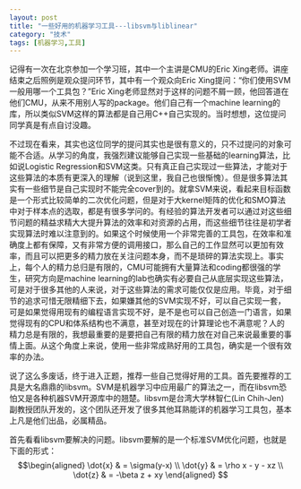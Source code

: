 ```yaml
---
layout: post
title: "一些好用的机器学习工具---libsvm与liblinear"
category: "技术"
tags: [机器学习,工具]
---
```


记得有一次在北京参加一个学习班，其中一个主讲是CMU的Eric Xing老师。讲座结束之后照例是观众提问环节，其中有一个观众向Eric Xing提问：“你们使用SVM一般用哪一个工具包？”Eric Xing老师显然对于这样的问题不屑一顾，他回答道在他们CMU，从来不用别人写的package。他们自己有一个machine learning的库，所以类似SVM这样的算法都是自己用C++自己实现的。当时想想，这位提问同学真是有点自讨没趣。
   
不过现在看来，其实也这位同学的提问其实也是很有意义的，只不过提问的对象可能不合适。从学习的角度，我强烈建议能够自己实现一些基础的learning算法，比如说Logistic Regression和SVM这类。只有真正自己实现过一些算法，才能对于这些算法的本质有更深入的理解（说到这里，我自己也很惭愧）。但是很多算法其实有一些细节是自己实现时不能完全cover到的。就拿SVM来说，看起来目标函数是一个形式比较简单的二次优化问题，但是对于大kernel矩阵的优化和SMO算法中对于样本点的选取，都是有很多学问的。有经验的算法开发者可以通过对这些细节问题的精益求精大大提升算法的效率和对资源的占用，而这些细节往往是初学者实现算法时难以注意到的。如果这个时候使用一个非常完善的工具包，在效率和准确度上都有保障，又有非常方便的调用接口，那么自己的工作显然可以更加有效率，而且可以把更多的精力放在关注问题本身，而不是琐碎的算法实现上。事实上，每个人的精力总归是有限的，CMU可能拥有大量算法和coding都很强的学生，研究方向是machine learning的lab也确实有必要自己从底层实现这些算法，可是对于很多其他的人来说，对于这些算法的需求可能仅仅是应用。毕竟，对于细节的追求可惜无限精细下去，如果嫌其他的SVM实现不好，可以自己实现一套，可是如果觉得用现有的编程语言实现不好，是不是也可以自己创造一门语言，如果觉得现有的CPU和体系结构也不满意，甚至对现在的计算理论也不满意呢？人的精力总是有限的，我想最重要的是要把自己有限的精力放在对自己来说最重要的事情上面。从这个角度上来说，使用一些非常成熟好用的工具包，确实是一个很有效率的办法。    	        

说了这么多废话，终于进入正题，推荐一些自己觉得好用的工具。首先要推荐的工具是大名鼎鼎的libsvm。SVM是机器学习中应用最广的算法之一，而在libsvm恐怕又是各种机器SVM开源库中的翘楚。libsvm是台湾大学林智仁(Lin Chih-Jen)副教授团队开发的，这个团队还开发了很多其他耳熟能详的机器学习工具包，基本上凡是他们出品，必属精品。

首先看看libsvm要解决的问题。libsvm要解的是一个标准SVM优化问题，也就是下面的形式：
$$\begin{aligned} \dot{x} & = \sigma(y-x) \\ \dot{y} & = \rho x - y - xz \\ \dot{z} & = -\beta z + xy \end{aligned}
$$